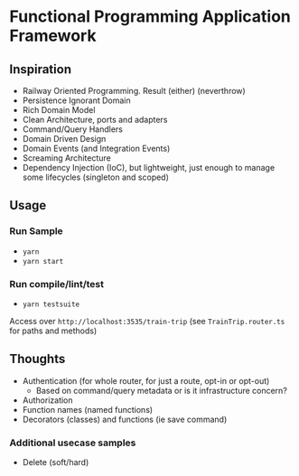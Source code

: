 # Functional Programming Application Framework

## Inspiration

- Railway Oriented Programming. Result (either)  (neverthrow)
- Persistence Ignorant Domain
- Rich Domain Model
- Clean Architecture, ports and adapters
- Command/Query Handlers
- Domain Driven Design
- Domain Events (and Integration Events)
- Screaming Architecture
- Dependency Injection (IoC), but lightweight, just enough to manage some lifecycles (singleton and scoped)

## Usage

### Run Sample

- `yarn`
- `yarn start`

### Run compile/lint/test

- `yarn testsuite`

Access over `http://localhost:3535/train-trip` (see `TrainTrip.router.ts` for paths and methods)


## Thoughts

- Authentication (for whole router, for just a route, opt-in or opt-out)
  - Based on command/query metadata or is it infrastructure concern?
- Authorization
- Function names (named functions)
- Decorators (classes) and functions (ie save command)

### Additional usecase samples

- Delete (soft/hard)
